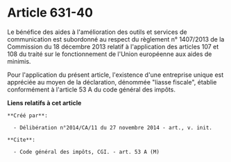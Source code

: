 # Article 631-40

Le bénéfice des aides à l'amélioration des outils et services de communication est subordonné au respect du règlement n°
1407/2013 de la Commission du 18 décembre 2013 relatif à l'application des articles 107 et 108 du traité sur le
fonctionnement de l'Union européenne aux aides de minimis. 

Pour l'application du présent article, l'existence d'une entreprise unique est appréciée au moyen de la déclaration, dénommée
"liasse fiscale", établie conformément à l'article 53 A du code général des impôts.

**Liens relatifs à cet article**

	**Créé par**:

	  - Délibération n°2014/CA/11 du 27 novembre 2014 - art., v. init.

	**Cite**:

	  - Code général des impôts, CGI. - art. 53 A (M)
